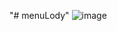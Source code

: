"# menuLody" 
![image](https://github.com/user-attachments/assets/0392b5ec-055e-4872-99d6-90a55558c9ac)
